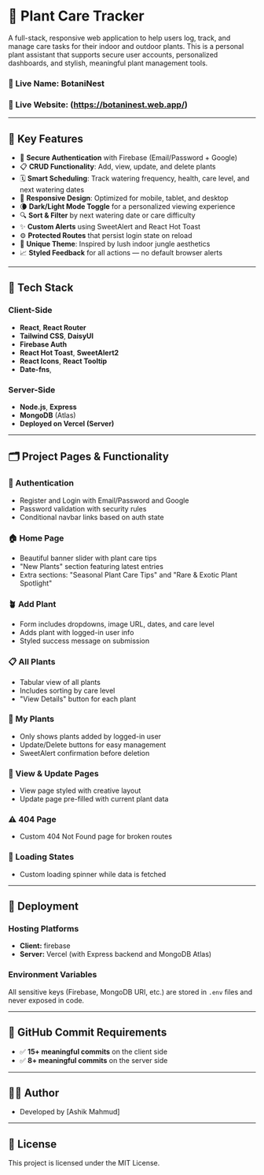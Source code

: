 # 🌿 Plant Care Tracker

A full-stack, responsive web application to help users log, track, and manage care tasks for their indoor and outdoor plants. This is a personal plant assistant that supports secure user accounts, personalized dashboards, and stylish, meaningful plant management tools.

### 🔗 Live Name: BotaniNest
### 🔗 Live Website: (https://botaninest.web.app/)

---

## 🌱 Key Features

- 🔐 **Secure Authentication** with Firebase (Email/Password + Google)
- 📋 **CRUD Functionality**: Add, view, update, and delete plants
- 🗓️ **Smart Scheduling**: Track watering frequency, health, care level, and next watering dates
- 📱 **Responsive Design**: Optimized for mobile, tablet, and desktop
- 🌘 **Dark/Light Mode Toggle** for a personalized viewing experience
- 🔍 **Sort & Filter** by next watering date or care difficulty
- ✨ **Custom Alerts** using SweetAlert and React Hot Toast
- ⚙️ **Protected Routes** that persist login state on reload
- 🌼 **Unique Theme**: Inspired by lush indoor jungle aesthetics
- 📈 **Styled Feedback** for all actions — no default browser alerts

---

## 🧩 Tech Stack

### Client-Side
- **React**, **React Router**
- **Tailwind CSS**, **DaisyUI**
- **Firebase Auth**
- **React Hot Toast**, **SweetAlert2**
- **React Icons**, **React Tooltip**
- **Date-fns**,

### Server-Side
- **Node.js**, **Express**
- **MongoDB** (Atlas)
- **Deployed on Vercel (Server)**

---

## 🗂️ Project Pages & Functionality

### 🔐 Authentication
- Register and Login with Email/Password and Google
- Password validation with security rules
- Conditional navbar links based on auth state

### 🏠 Home Page
- Beautiful banner slider with plant care tips
- "New Plants" section featuring latest entries
- Extra sections: "Seasonal Plant Care Tips" and "Rare & Exotic Plant Spotlight"

### 🪴 Add Plant
- Form includes dropdowns, image URL, dates, and care level
- Adds plant with logged-in user info
- Styled success message on submission

### 📋 All Plants
- Tabular view of all plants
- Includes sorting by care level 
- "View Details" button for each plant

### 👤 My Plants
- Only shows plants added by logged-in user
- Update/Delete buttons for easy management
- SweetAlert confirmation before deletion

### 🧾 View & Update Pages
- View page styled with creative layout
- Update page pre-filled with current plant data

### ⚠️ 404 Page
- Custom 404 Not Found page for broken routes

### 🔁 Loading States
- Custom loading spinner while data is fetched

---

## 🚀 Deployment

### Hosting Platforms
- **Client:** firebase 
- **Server:** Vercel (with Express backend and MongoDB Atlas)

### Environment Variables
All sensitive keys (Firebase, MongoDB URI, etc.) are stored in `.env` files and never exposed in code.

---

## 📌 GitHub Commit Requirements

- ✅ **15+ meaningful commits** on the client side
- ✅ **8+ meaningful commits** on the server side

---

## 👨‍💻 Author

- Developed by [Ashik Mahmud]

---


## 📜 License

This project is licensed under the MIT License.

